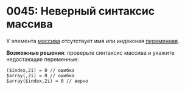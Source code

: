 # 0045: Неверный синтаксис массива

У элемента [массива](../../coding/arrays.md#obshii-sintaksis) отсутствует имя или индексная [переменная](../../coding/variables.md).

**Возможные решения**: проверьте синтаксис массива и укажите недостающие переменные:

```text
($index,2i) = 0 // ошибка
$array(,2i) = 0 // ошибка
$array($index,2i) = 0 // верно
```




